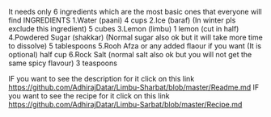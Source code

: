 It needs only 6 ingredients which are the most basic ones that everyone will find
INGREDIENTS 
1.Water (paani) 4 cups
2.Ice (baraf) (In winter pls exclude this ingredient) 5 cubes
3.Lemon (limbu) 1 lemon (cut in half)
4.Powdered Sugar (shakkar) (Normal sugar also ok but it will take more time to dissolve) 5 tablespoons
5.Rooh Afza or any added flaour if you want (It is optional) half cup
6.Rock Salt (normal salt also ok but you will not get the same spicy flavour) 3 teaspoons

IF you want to see the description for it click on this link https://github.com/AdhirajDatar/Limbu-Sharbat/blob/master/Readme.md
IF you want to see the recipe for it click on this link https://github.com/AdhirajDatar/Limbu-Sarbat/blob/master/Recipe.md
